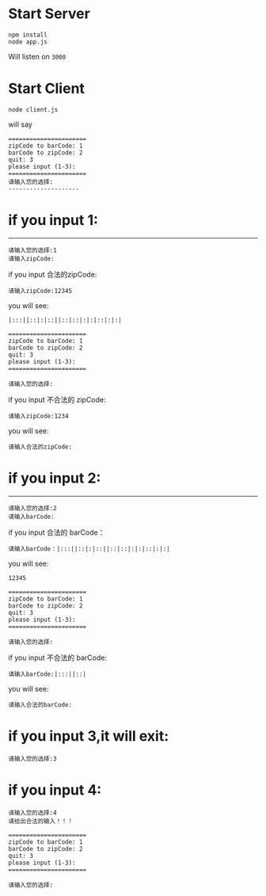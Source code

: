 Start Server
============

```
npm install
node app.js
```

Will listen on `3000`

Start Client
=============
```
node client.js
```
will say
```
======================
zipCode to barCode: 1
barCode to zipCode: 2
quit: 3
please input (1-3):
======================
请输入您的选择:
--------------------
```


if you input 1:
===============
---------------
```
请输入您的选择:1
请输入zipCode:
```
if you input 合法的zipCode:

```
请输入zipCode:12345
```

you will see:
```
|:::||::|:|::||::|::|:|:|::|:|:|

======================
zipCode to barCode: 1
barCode to zipCode: 2
quit: 3
please input (1-3):
======================

请输入您的选择:
```

if you input 不合法的 zipCode:
```
请输入zipCode:1234
```

you will see:
```
请输入合法的zipCode:
```

if you input 2:
===============
---------------
```
请输入您的选择:2
请输入barCode:
```

if you input 合法的 barCode：
```
请输入barCode：|:::||::|:|::||::|::|:|:|::|:|:|
```
you will see:
```
12345

======================
zipCode to barCode: 1
barCode to zipCode: 2
quit: 3
please input (1-3):
======================

请输入您的选择:
```

if you input 不合法的 barCode:
```
请输入barCode:|:::||::|
```

you will see:
```
请输入合法的barCode:
```


if you input 3,it will exit:
============================
```
请输入您的选择:3
```

if you input 4:
===============
```
请输入您的选择:4
请给出合法的输入！！！

======================
zipCode to barCode: 1
barCode to zipCode: 2
quit: 3
please input (1-3):
======================

请输入您的选择:

```
